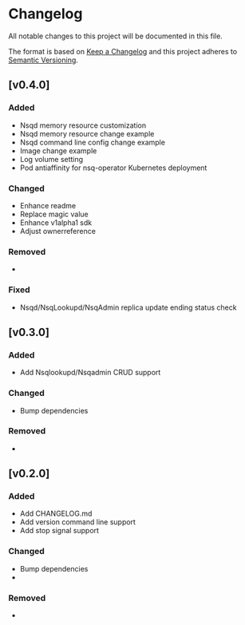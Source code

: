 # Changelog
All notable changes to this project will be documented in this file.

The format is based on [Keep a Changelog](http://keepachangelog.com/en/1.0.0/)
and this project adheres to [Semantic Versioning](http://semver.org/spec/v2.0.0.html).

## [v0.4.0]

### Added
- Nsqd memory resource customization
- Nsqd memory resource change example
- Nsqd command line config change example
- Image change example
- Log volume setting
- Pod antiaffinity for nsq-operator Kubernetes deployment

### Changed
- Enhance readme
- Replace magic value
- Enhance v1alpha1 sdk
- Adjust ownerreference

### Removed
-

### Fixed
- Nsqd/NsqLookupd/NsqAdmin replica update ending status check

## [v0.3.0]

### Added
- Add Nsqlookupd/Nsqadmin CRUD support

### Changed
- Bump dependencies

### Removed
-

## [v0.2.0]

### Added
- Add CHANGELOG.md
- Add version command line support
- Add stop signal support

### Changed
- Bump dependencies
- 

### Removed
-
